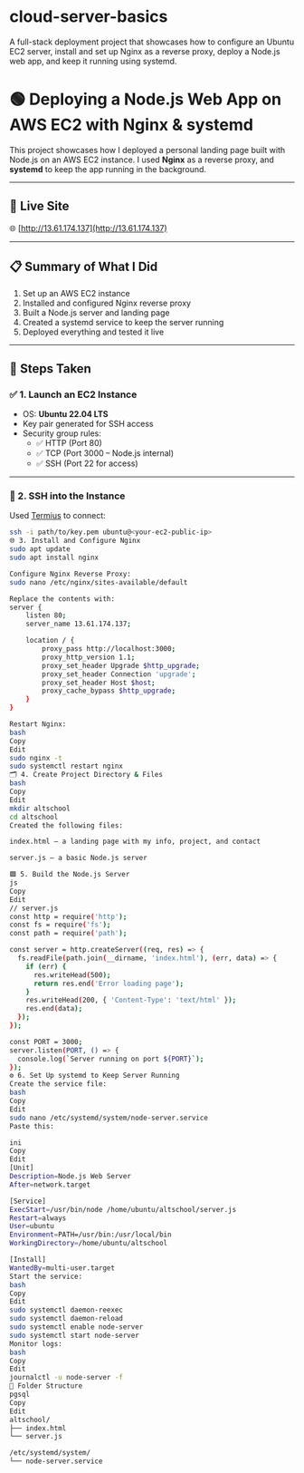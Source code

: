 # cloud-server-basics
A full-stack deployment project that showcases how to configure an Ubuntu EC2 server, install and set up Nginx as a reverse proxy, deploy a Node.js web app, and keep it running using systemd.
# 🟢 Deploying a Node.js Web App on AWS EC2 with Nginx & systemd

This project showcases how I deployed a personal landing page built with Node.js on an AWS EC2 instance. I used **Nginx** as a reverse proxy, and **systemd** to keep the app running in the background.

---

## 🚀 Live Site

🌐 [http://13.61.174.137](http://13.61.174.137)

---

## 📋 Summary of What I Did

1. Set up an AWS EC2 instance
2. Installed and configured Nginx reverse proxy
3. Built a Node.js server and landing page
4. Created a systemd service to keep the server running
5. Deployed everything and tested it live

---

## 🔧 Steps Taken

### ✅ 1. Launch an EC2 Instance

- OS: **Ubuntu 22.04 LTS**
- Key pair generated for SSH access
- Security group rules:
  - ✅ HTTP (Port 80)
  - ✅ TCP (Port 3000 – Node.js internal)
  - ✅ SSH (Port 22 for access)

---

### 🔐 2. SSH into the Instance

Used [Termius](https://termius.com/) to connect:

```bash
ssh -i path/to/key.pem ubuntu@<your-ec2-public-ip>
🌐 3. Install and Configure Nginx
sudo apt update
sudo apt install nginx

Configure Nginx Reverse Proxy:
sudo nano /etc/nginx/sites-available/default

Replace the contents with:
server {
    listen 80;
    server_name 13.61.174.137;

    location / {
        proxy_pass http://localhost:3000;
        proxy_http_version 1.1;
        proxy_set_header Upgrade $http_upgrade;
        proxy_set_header Connection 'upgrade';
        proxy_set_header Host $host;
        proxy_cache_bypass $http_upgrade;
    }
}

Restart Nginx:
bash
Copy
Edit
sudo nginx -t
sudo systemctl restart nginx
🗂️ 4. Create Project Directory & Files
bash
Copy
Edit
mkdir altschool
cd altschool
Created the following files:

index.html — a landing page with my info, project, and contact

server.js — a basic Node.js server

🟩 5. Build the Node.js Server
js
Copy
Edit
// server.js
const http = require('http');
const fs = require('fs');
const path = require('path');

const server = http.createServer((req, res) => {
  fs.readFile(path.join(__dirname, 'index.html'), (err, data) => {
    if (err) {
      res.writeHead(500);
      return res.end('Error loading page');
    }
    res.writeHead(200, { 'Content-Type': 'text/html' });
    res.end(data);
  });
});

const PORT = 3000;
server.listen(PORT, () => {
  console.log(`Server running on port ${PORT}`);
});
⚙️ 6. Set Up systemd to Keep Server Running
Create the service file:
bash
Copy
Edit
sudo nano /etc/systemd/system/node-server.service
Paste this:

ini
Copy
Edit
[Unit]
Description=Node.js Web Server
After=network.target

[Service]
ExecStart=/usr/bin/node /home/ubuntu/altschool/server.js
Restart=always
User=ubuntu
Environment=PATH=/usr/bin:/usr/local/bin
WorkingDirectory=/home/ubuntu/altschool

[Install]
WantedBy=multi-user.target
Start the service:
bash
Copy
Edit
sudo systemctl daemon-reexec
sudo systemctl daemon-reload
sudo systemctl enable node-server
sudo systemctl start node-server
Monitor logs:
bash
Copy
Edit
journalctl -u node-server -f
📁 Folder Structure
pgsql
Copy
Edit
altschool/
├── index.html
└── server.js

/etc/systemd/system/
└── node-server.service
